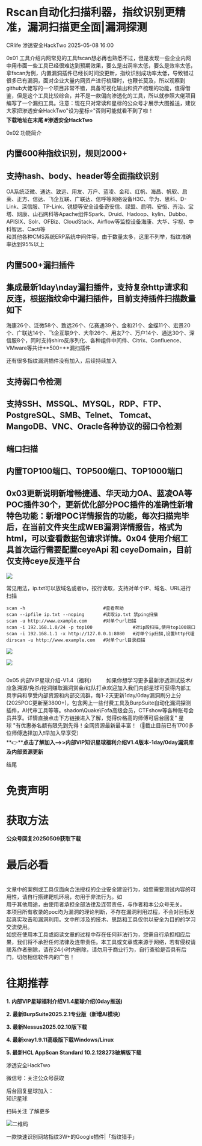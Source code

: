 #  Rscan自动化扫描利器，指纹识别更精准，漏洞扫描更全面|漏洞探测   
CRlife  渗透安全HackTwo   2025-05-08 16:00  
  
0x01 工具介绍内网常见的工具fscan想必再也熟悉不过，但是发现一些企业内网中用市面一些工具已经很难达到预期效果，要么是出洞率太低，要么是效率太低，拿fscan为例，内置漏洞插件已经长时间没更新，指纹识别成功率太低，导致错过很多已有漏洞，面对企业大量内网资产进行梳理时，也鞭长莫及，所以观察到github大佬写的一个项目非常不错，具备可视化输出和资产梳理的功能，值得借鉴，但是这个工具比较综合，并不是一款偏向渗透化的工具，所以就参照大佬项目编写了一个漏扫工具。注意：现在只对常读和星标的公众号才展示大图推送，建议大家把渗透安全HackTwo"设为星标⭐️"否则可能就看不到了啦！  
**下载地址在末尾 #渗透安全HackTwo**  
  
0x02 功能简介  
## 内置600种指纹识别，规则2000+  
## 支持hash、body、header等全面指纹识别  
OA系统泛微、通达、致远、用友、万户、蓝凌、金和、红帆、海昌、帆软、启莱、正方、信达、飞企互联、广联达、信呼等网络设备H3C、华为、思科、D-Link、深信服、TP-Link、锐捷等安全设备奇安信、绿盟、启明、安恒、齐治、宝塔、网康、山石网科等Apache组件Spark、Druid、Hadoop、kylin、Dubbo、APISIX、Solr、OFBiz、CloudStack、Airflow等监控设备海康、大华、宇视、中科智远、Cacti等  
和其他各种CMS系统ERP系统中间件等，由于数量太多，这里不列举，指纹准确率达到95%以上  
## 内置500+漏扫插件  
## 集成最新1day\nday漏扫插件，支持复杂http请求和反连，根据指纹命中漏扫插件，目前支持插件扫描数量如下  
  
海康26个、泛微58个、致远26个、亿赛通39个、金和21个、金蝶11个、宏景20个、广联达14个、飞企互联9个、大华26个、用友7个、万户14个、通达30个、深信服8个，同时支持shiro反序列化、各种组件中间件、Citrix、Confluence、VMware等共计**500+**漏扫插件  
  
还有很多指纹漏洞插件没有加入，后续持续加入  
## 支持弱口令检测  
## 支持SSH、MSSQL、MYSQL，RDP、FTP、 PostgreSQL、SMB、Telnet、 Tomcat、MangoDB、VNC、Oracle各种协议的弱口令检测  
## 端口扫描  
## 内置TOP100端口、TOP500端口、TOP1000端口  
## 0x03更新说明新增畅捷通、华天动力OA、蓝凌OA等POC插件30个，更新优化部分POC插件的准确性新增特色功能：新增POC详情报告的功能，每次扫描完毕后，在当前文件夹生成WEB漏洞详情报告，格式为html，可以查看数据包请求详情。0x04 使用介绍工具首次运行需要配置ceyeApi 和 ceyeDomain，目前仅支持ceye反连平台  
  
![](https://mmbiz.qpic.cn/sz_mmbiz_png/RjOvISzUFq5o2X5MRvXt1k05Pr3wxsxPJn8ZQlPE7YNhZlGibhWdWr2JWluR93ODyTt6slGMDXSRp9tPibSsbzgA/640?wx_fmt=png&from=appmsg "")  
  
常见用法，ip.txt可以放域名或者ip，按行读取，支持对单个IP、域名、URL进行扫描  
```
scan -h                             #查看帮助
scan --ipfile ip.txt --noping       #读取ip.txt 禁ping扫描
scan -u http://www.example.com      #对单个url扫描
scan -i 192.168.1.0/24 -p top100               #对ip段扫描,使用top100端口
scan -i 192.168.1.1 -x http://127.0.0.1:8080   #对单个ip扫描,设置http代理
dirscan -u http://www.example.com   #对单个url目录扫描
```  
  
![](https://mmbiz.qpic.cn/sz_mmbiz_png/RjOvISzUFq5o2X5MRvXt1k05Pr3wxsxPiakoTJ6mucOQBnSp2RWiazibaiccSCWjTrutF6VNFaFXeSB7ECxhjicjicpw/640?wx_fmt=png&from=appmsg "")  
  
![](https://mmbiz.qpic.cn/sz_mmbiz_png/RjOvISzUFq5o2X5MRvXt1k05Pr3wxsxPdhJ0TOy4obz0dC6gWe8wLSicPQ9RPnBtBpJrhkkdqgtGbiax6LaLdYmQ/640?wx_fmt=png&from=appmsg "")  
##   
0x05 内部VIP星球介绍-V1.4（福利）        如果你想学习更多最新渗透测试技术/应急溯源/免杀/挖洞赚取漏洞赏金/红队打点欢迎加入我们内部星球可获得内部工具字典和享受内部资源和内部交流群，每1-2天更新1day/0day漏洞刷分上分(2025POC更新至3800+)，包含网上一些付费工具及BurpSuite自动化漏洞探测插件，AI代审工具等等。shadon\Quake\Fofa高级会员，CTFshow等各种账号会员共享。详情直接点击下方链接进入了解，觉得价格高的师傅可后台回复" 星球 "有优惠券名额有限先到先得！全网资源最新最丰富！（🤙截止目前已有1700多位师傅选择加入❗️早加入早享受）  
**👉****点击了解加入-->>内部VIP知识星球福利介绍V1.4版本-1day/0day漏洞库及内部资源更新**  
  
  
结尾  
  
# 免责声明  
  
  
# 获取方法  
  
  
**公众号回复20250509获取下载**  
  
# 最后必看  
  
  
      
文章中的案例或工具仅面向合法授权的企业安全建设行为，如您需要测试内容的可用性，请自行搭建靶机环境，勿用于非法行为。如  
用于其他用途，由使用者承担全部法律及连带责任，与作者和本公众号无关。  
本项目所有收录的poc均为漏洞的理论判断，不存在漏洞利用过程，不会对目标发起真实攻击和漏洞利用。文中所涉及的技术、思路和工具仅供以安全为目的的学习交流使用。  
如您在使用本工具或阅读文章的过程中存在任何非法行为，您需自行承担相应后果，我们将不承担任何法律及连带责任。本工具或文章或来源于网络，若有侵权请联系作者删除，请在24小时内删除，请勿用于商业行为，自行查验是否具有后门，切勿相信软件内的广告！  
  
  
  
# 往期推荐  
  
  
**1. 内部VIP星球福利介绍V1.4星球介绍(0day推送)**  
  
**2. 最新BurpSuite2025.2.1专业版（新增AI模块）**  
  
**3. 最新Nessus2025.02.10版下载**  
  
**4. 最新xray1.9.11高级版下载Windows/Linux**  
  
**5. 最新HCL AppScan Standard 10.2.128273破解版下载**  
  
  
渗透安全HackTwo  
  
微信号：关注公众号获取  
  
后台回复星球加入：  
知识星球  
  
扫码关注 了解更多  
  
![](https://mmbiz.qpic.cn/sz_mmbiz_png/RjOvISzUFq6qFFAxdkV2tgPPqL76yNTw38UJ9vr5QJQE48ff1I4Gichw7adAcHQx8ePBPmwvouAhs4ArJFVdKkw/640?wx_fmt=png "二维码")  
  
  
  
一款快速识别网站指纹3W+的Google插件|「指纹猎手」  
  
